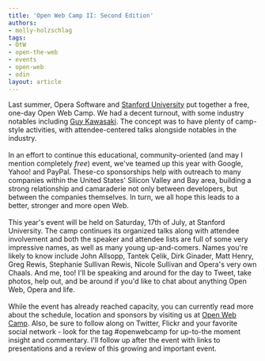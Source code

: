 ```yaml
---
title: 'Open Web Camp II: Second Edition'
authors:
- molly-holzschlag
tags:
- OtW
- open-the-web
- events
- open-web
- odin
layout: article
---
```

Last summer, Opera Software and <a href="http://www.stanford.edu/">Stanford University</a> put together a free, one-day Open Web Camp. We had a decent turnout, with some industry notables including <a href="http://www.guykawasaki.com/" target="_blank">Guy Kawasaki</a>. The concept was to have plenty of camp-style activities, with attendee-centered talks alongside notables in the industry.<br/><br/>In an effort to continue this educational, community-oriented (and may I mention completely <em>free</em>) event, we&#39;ve teamed up this year with Google, Yahoo! and PayPal. These-co sponsorships help with outreach to many companies within the United States&#39; Silicon Valley and Bay area, building a strong relationship and camaraderie not only between developers, but between the companies themselves. In turn, we all hope this leads to a better, stronger and more open Web.<br/><br/>This year&#39;s event will be held on Saturday, 17th of July, at Stanford University. The camp continues its organized talks along with attendee involvement and both the speaker and attendee lists are full of some very impressive names, as well as many young up-and-comers. Names you&#39;re likely to know include John Allsopp, Tantek Çelik, Dirk Ginader, Matt Henry, Greg Rewis, Stephanie Sullivan Rewis, Nicole Sullivan and Opera&#39;s very own Chaals. And me, too! I&#39;ll be speaking and around for the day to Tweet, take photos, help out, and be around if you&#39;d like to chat about anything Open Web, Opera and life.<br/><br/>While the event has already reached capacity, you can currently read more about the schedule, location and sponsors by visiting us at <a href="http://openwebcamp.org/">Open Web Camp</a>. Also, be sure to follow along on Twitter, Flickr and your favorite social network - look for the tag #openwebcamp for up-to-the moment insight and commentary. I&#39;ll follow up after the event with links to presentations and a review of this growing and important event.

